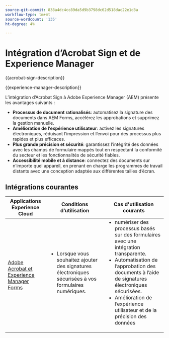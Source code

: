 ```yaml
---
source-git-commit: 838a4dc4cc89da5d9b3798dc62d518dac22e1d3a
workflow-type: tm+mt
source-wordcount: '135'
ht-degree: 4%

---
```



# Intégration d’Acrobat Sign et de Experience Manager

{{acrobat-sign-description}}

{{experience-manager-description}}

L’intégration d’Acrobat Sign à Adobe Experience Manager (AEM) présente les avantages suivants :

+ **Processus de document rationalisés**: automatisez la signature des documents dans AEM Forms, accélérez les approbations et supprimez la gestion manuelle.
+ **Amélioration de l’expérience utilisateur**: activez les signatures électroniques, réduisant l’impression et l’envoi pour des processus plus rapides et plus efficaces.
+ **Plus grande précision et sécurité**: garantissez l’intégrité des données avec les champs de formulaire mappés tout en respectant la conformité du secteur et les fonctionnalités de sécurité fiables.
+ **Accessibilité mobile et à distance**: connectez des documents sur n’importe quel appareil, en prenant en charge les programmes de travail distants avec une conception adaptée aux différentes tailles d’écran.

## Intégrations courantes

<table>
    <thead>
        <tr>
            <th>Applications Experience Cloud</th>
            <th>Conditions d’utilisation</th>
            <th>Cas d'utilisation courants</th>
        </tr>
    </thead>
    <tbody>
        <tr>
            <td>
                <a href="/docs/experience-manager-learn/forms/forms-and-sign/introduction.html" target="_blank" rel="referrer">Adobe Acrobat et Experience Manager Forms</a>
            </td>
            <td>
                <ul style="margin-top: 0;">
                    <li>Lorsque vous souhaitez ajouter des signatures électroniques sécurisées à vos formulaires numériques.</li>
                </ul>
            </td>
            <td>
                <ul style="margin-top: 0;">
                    <li>numériser des processus basés sur des formulaires avec une intégration transparente.</li>
                    <li>Automatisation de l’approbation des documents à l’aide de signatures électroniques sécurisées.</li>
                    <li>Amélioration de l’expérience utilisateur et de la précision des données</li>
                </ul>
            </td>
        </tr>
    </tbody>
</table>

